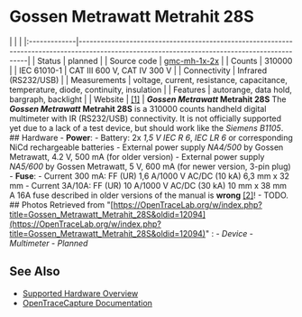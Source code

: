 # Gossen Metrawatt Metrahit 28S
| | | |:-------------|----------------------------------------------------------------------------------------------------------------------------------------------| | Status | planned | | Source code | [gmc-mh-1x-2x](http://github.com/OpenTraceLab/?p=OpenTraceCapture.git;a=tree;f=src/hardware/gmc-mh-1x-2x) | | Counts | 310000 | | IEC 61010-1 | CAT III 600 V, CAT IV 300 V | | Connectivity | Infrared (RS232/USB) | | Measurements | voltage, current, resistance, capacitance, temperature, diode, continuity, insulation | | Features | autorange, data hold, bargraph, backlight | | Website | [[1]](http://www.gossenmetrawatt.com/gmc/deutsch/produkte/metrahit28s.htm) | ***Gossen Metrawatt* Metrahit 28S** The ***Gossen Metrawatt* Metrahit 28S** is a 310000 counts handheld digital multimeter with IR (RS232/USB) connectivity. It is not officially supported yet due to a lack of a test device, but should work like the *Siemens B1105*. ## Hardware \- **Power**: \- Battery: 2x *1,5 V IEC R 6*, *IEC LR 6* or corresponding NiCd rechargeable batteries \- External power supply *NA4/500* by Gossen Metrawatt, 4.2 V, 500 mA (for older version) \- External power supply *NA5/600* by Gossen Metrawatt, 5 V, 600 mA (for newer version, 3-pin plug)  \- **Fuse**: \- Current 300 mA: FF (UR) 1,6 A/1000 V AC/DC (10 kA) 6,3 mm x 32 mm \- Current 3A/10A: FF (UR) 10 A/1000 V AC/DC (30 kA) 10 mm x 38 mm A 16A fuse described in older versions of the manual is **wrong** [[2]](https://www.gossenmetrawatt.com/resources/zz_tam/hit28-29s/bbl_dgbfeinl_new_fuse.pdf)!  \- TODO. ## Photos
Retrieved from "[https://OpenTraceLab.org/w/index.php?title=Gossen_Metrawatt_Metrahit_28S&oldid=12094](https://OpenTraceLab.org/w/index.php?title=Gossen_Metrawatt_Metrahit_28S&oldid=12094)"
: \- *Device* \- *Multimeter* \- *Planned*
## See Also
- [Supported Hardware Overview](../supported-hardware.md)
- [OpenTraceCapture Documentation](../../opentracecapture/overview.md)
